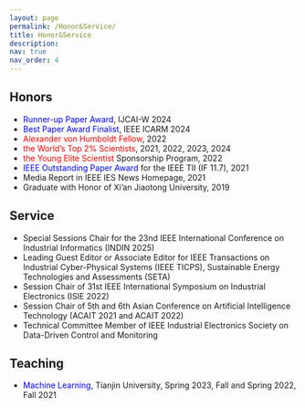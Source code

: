 ```yaml
---
layout: page
permalink: /Honor&Service/
title: Honor&Service
description: 
nav: true
nav_order: 4
---
```


<h2>Honors</h2>
<ul>
  <li>
    <span style="color:blue; white-space:nowrap;">Runner-up Paper Award</span>, IJCAI-W 2024
  </li>
  <li>
    <span style="color:blue; white-space:nowrap;">Best Paper Award Finalist</span>, IEEE ICARM 2024
  </li>
  <li>
    <span style="color:red; white-space:nowrap;">Alexander von Humboldt Fellow</span>, 2022
  </li>
  <li>
    <span style="color:red; white-space:nowrap;">the World’s Top 2% Scientists</span>, 2021, 2022, 2023, 2024
  </li>
  <li>
    <span style="color:red; white-space:nowrap;">the Young Elite Scientist</span> Sponsorship Program, 2022
  </li>
  <li>
    <span style="color:blue; white-space:nowrap;">IEEE Outstanding Paper Award</span> for the IEEE TII (IF 11.7), 2021
  </li>
  <li>
    Media Report in IEEE IES News Homepage, 2021
  </li>
  <li>
    Graduate with Honor of Xi’an Jiaotong University, 2019
  </li>
</ul>

<h2>Service</h2>
<ul>
  <li>
    Special Sessions Chair for the 23nd IEEE International Conference on Industrial Informatics (INDIN 2025)
  </li>
  <li>
    Leading Guest Editor or Associate Editor for IEEE Transactions on Industrial Cyber-Physical Systems (IEEE TICPS), Sustainable Energy Technologies and Assessments (SETA)
  </li>
  <li>
    Session Chair of 31st IEEE International Symposium on Industrial Electronics (ISIE 2022)
  </li>
  <li>
    Session Chair of 5th and 6th Asian Conference on Artificial Intelligence Technology (ACAIT 2021 and ACAIT 2022)
  </li>
  <li>
    Technical Committee Member of IEEE Industrial Electronics Society on Data-Driven Control and Monitoring
  </li>
</ul>

<h2>Teaching</h2>
<ul>
  <li>
    <span style="color:blue; white-space:nowrap;">Machine Learning</span>, Tianjin University, Spring 2023, Fall and Spring 2022, Fall 2021
  </li>
</ul>
